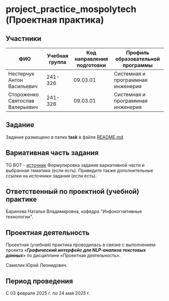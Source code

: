 # project_practice_mospolytech (Проектная практика)

## Участники

| ФИО | Учебная группа | Код направления подготовки | Профиль образовательной программы |
|-|-|-|-|
| Нестерчук Антон Васильевич | 241-326 | 09.03.01 | Системная и программная инженерия |
| Стороженко Святослав Валерьевич | 241-326 | 09.03.01 | Системная и программная инженерия |

## Задание

Задание размещено в папке **task** в файле [README.md](task/README.md).

## Вариативная часть задания

TG BOT - [источник](https://www.freecodecamp.org/news/how-to-create-a-telegram-bot-using-python/)
Формулировка задания вариативной части и выбранная тематика (если есть). Приведите также дополнительные ссылки на источники задания (если есть).

## Ответственный по проектной (учебной) практике

Баринова Наталья Владимировна, кафедра "Инфокогнитивные технологии".

## Проектная деятельность

Проектная (учебная) практика проводилась в связке с выполнением проекта «***Графический интерфейс для NLP-анализа текстовых данных***» по дисциплине «Проектная деятельность».

Самелик Юрий Леонидович.

## Период проведения

С 03 февраля 2025 г. по 24 мая 2025 г.

